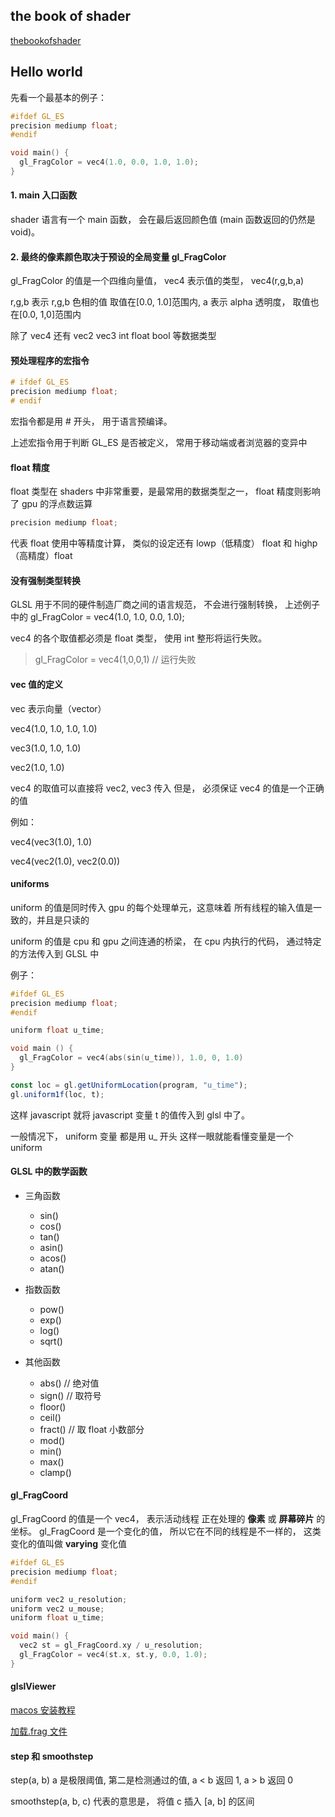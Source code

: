## the book of shader

[thebookofshader](https://thebookofshaders.com/02/?lan=ch)

## Hello world

先看一个最基本的例子：

```c
#ifdef GL_ES
precision mediump float;
#endif

void main() {
  gl_FragColor = vec4(1.0, 0.0, 1.0, 1.0);
}
```

#### 1. main 入口函数

shader 语言有一个 main 函数， 会在最后返回颜色值 (main 函数返回的仍然是 void)。

#### 2. 最终的像素颜色取决于预设的全局变量 gl_FragColor

gl_FragColor 的值是一个四维向量值， vec4 表示值的类型， vec4(r,g,b,a)

r,g,b 表示 r,g,b 色相的值 取值在[0.0, 1.0]范围内, a 表示 alpha 透明度， 取值也在[0.0, 1,0]范围内

除了 vec4 还有 vec2 vec3 int float bool 等数据类型

#### 预处理程序的宏指令

```c
# ifdef GL_ES
precision mediump float;
# endif
```

宏指令都是用 # 开头， 用于语言预编译。

上述宏指令用于判断 GL_ES 是否被定义， 常用于移动端或者浏览器的变异中

#### float 精度

float 类型在 shaders 中非常重要，是最常用的数据类型之一， float 精度则影响了 gpu 的浮点数运算

```C
precision mediump float;
```

代表 float 使用中等精度计算， 类似的设定还有 lowp（低精度） float 和 highp（高精度）float

#### 没有强制类型转换

GLSL 用于不同的硬件制造厂商之间的语言规范， 不会进行强制转换， 上述例子中的 gl_FragColor = vec4(1.0, 1.0, 0.0, 1.0);

vec4 的各个取值都必须是 float 类型， 使用 int 整形将运行失败。

> gl_FragColor = vec4(1,0,0,1) // 运行失败

#### vec 值的定义

vec 表示向量（vector）

vec4(1.0, 1.0, 1.0, 1.0)

vec3(1.0, 1.0, 1.0)

vec2(1.0, 1.0)

vec4 的取值可以直接将 vec2, vec3 传入 但是， 必须保证 vec4 的值是一个正确的值

例如：

vec4(vec3(1.0), 1.0)

vec4(vec2(1.0), vec2(0.0))

#### uniforms

uniform 的值是同时传入 gpu 的每个处理单元，这意味着 所有线程的输入值是一致的，并且是只读的

uniform 的值是 cpu 和 gpu 之间连通的桥梁， 在 cpu 内执行的代码， 通过特定的方法传入到 GLSL 中

例子：

```c
#ifdef GL_ES
precision mediump float;
#endif

uniform float u_time;

void main () {
  gl_FragColor = vec4(abs(sin(u_time)), 1.0, 0, 1.0)
}
```

```javascript
const loc = gl.getUniformLocation(program, "u_time");
gl.uniform1f(loc, t);
```

这样 javascript 就将 javascript 变量 t 的值传入到 glsl 中了。

一般情况下， uniform 变量 都是用 u\_ 开头 这样一眼就能看懂变量是一个 uniform

#### GLSL 中的数学函数

- 三角函数

  - sin()
  - cos()
  - tan()
  - asin()
  - acos()
  - atan()

- 指数函数

  - pow()
  - exp()
  - log()
  - sqrt()

- 其他函数

  - abs() // 绝对值
  - sign() // 取符号
  - floor()
  - ceil()
  - fract() // 取 float 小数部分
  - mod()
  - min()
  - max()
  - clamp()

#### gl_FragCoord

gl_FragCoord 的值是一个 vec4， 表示活动线程 正在处理的 **像素** 或 **屏幕碎片** 的坐标。 gl_FragCoord 是一个变化的值， 所以它在不同的线程是不一样的， 这类变化的值叫做 **varying** 变化值

```c
#ifdef GL_ES
precision mediump float;
#endif

uniform vec2 u_resolution;
uniform vec2 u_mouse;
uniform float u_time;

void main() {
  vec2 st = gl_FragCoord.xy / u_resolution;
  gl_FragColor = vec4(st.x, st.y, 0.0, 1.0);
}
```

#### glslViewer

[macos 安装教程](https://github.com/patriciogonzalezvivo/glslViewer/wiki/Compiling)

[加载.frag 文件](https://github.com/patriciogonzalezvivo/glslViewer/wiki/Using-GlslViewer#1-loading-a-single-fragment-shader)

#### step 和 smoothstep

step(a, b) a 是极限阈值, 第二是检测通过的值, a < b 返回 1, a > b 返回 0

smoothstep(a, b, c) 代表的意思是， 将值 c 插入 [a, b] 的区间
